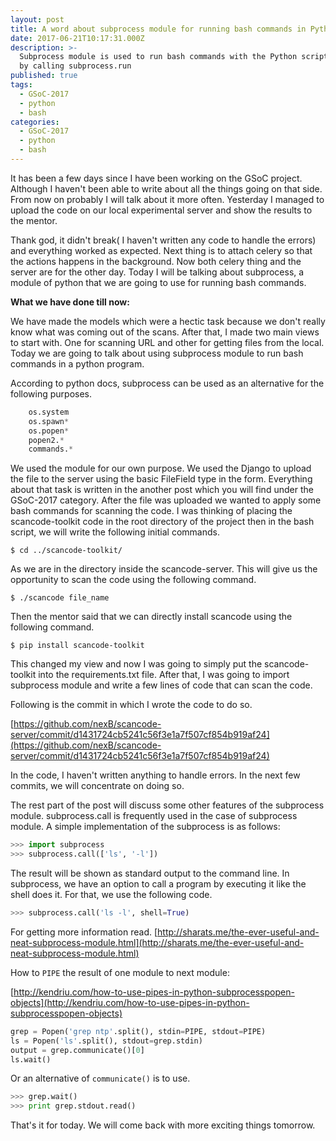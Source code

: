```yaml
---
layout: post
title: A word about subprocess module for running bash commands in Python
date: 2017-06-21T10:17:31.000Z
description: >-
  Subprocess module is used to run bash commands with the Python scripts simply
  by calling subprocess.run
published: true
tags:
  - GSoC-2017
  - python
  - bash
categories:
  - GSoC-2017
  - python
  - bash
---
```


It has been a few days since I have been working on the GSoC project. Although I haven't been able to write about all the things going on that side. From now on probably I will talk about it more often. Yesterday I managed to upload the code on our local experimental server and show the results to the mentor.

Thank god, it didn't break( I haven't written any code to handle the errors) and everything worked as expected. Next thing is to attach celery so that the actions happens in the background. Now both celery thing and the server are for the other day. Today I will be talking about subprocess, a module of python that we are going to use for running bash commands.

**What we have done till now:**

We have made the models which were a hectic task because we don't really know what was coming out of the scans. After that, I made two main views to start with. One for scanning URL and other for getting files from the local. Today we are going to talk about using subprocess module to run bash commands in a python program.

According to python docs, subprocess can be used as an alternative for the following purposes.

```python 
    os.system
    os.spawn*
    os.popen*
    popen2.*
    commands.*
```

We used the module for our own purpose. We used the Django to upload the file to the server using the basic FileField type in the form. Everything about that task is written in the another post which you will find under the GSoC-2017 category. After the file was uploaded we wanted to apply some bash commands for scanning the code. I was thinking of placing the scancode-toolkit code in the root directory of the project then in the bash script, we will write the following initial commands.

`$ cd ../scancode-toolkit/`

As we are in the directory inside the scancode-server. This will give us the opportunity to scan the code using the following command.

`$ ./scancode file_name`

Then the mentor said that we can directly install scancode using the following command.

`$ pip install scancode-toolkit`

This changed my view and now I was going to simply put the scancode-toolkit into the requirements.txt file. After that, I was going to import subprocess module and write a few lines of code that can scan the code.

Following is the commit in which I wrote the code to do so.

[https://github.com/nexB/scancode-server/commit/d1431724cb5241c56f3e1a7f507cf854b919af24](https://github.com/nexB/scancode-server/commit/d1431724cb5241c56f3e1a7f507cf854b919af24)

In the code, I haven't written anything to handle errors. In the next few commits, we will concentrate on doing so.

The rest part of the post will discuss some other features of the subprocess module. subprocess.call is frequently used in the case of subprocess module. A simple implementation of the subprocess is as follows:


```python
>>> import subprocess
>>> subprocess.call(['ls', '-l'])
```

The result will be shown as standard output to the command line. In subprocess, we have an option to call a program by executing it like the shell does it. For that, we use the following code.


```python
>>> subprocess.call('ls -l', shell=True)
```


For getting more information read. [http://sharats.me/the-ever-useful-and-neat-subprocess-module.html](http://sharats.me/the-ever-useful-and-neat-subprocess-module.html)

How to `PIPE` the result of one module to next module:

[http://kendriu.com/how-to-use-pipes-in-python-subprocesspopen-objects](http://kendriu.com/how-to-use-pipes-in-python-subprocesspopen-objects)

```python
grep = Popen('grep ntp'.split(), stdin=PIPE, stdout=PIPE)
ls = Popen('ls'.split(), stdout=grep.stdin)
output = grep.communicate()[0]
ls.wait()
```

Or an alternative of `communicate()` is to use.

```python 
>>> grep.wait()
>>> print grep.stdout.read()
```


That's it for today. We will come back with more exciting things tomorrow.
